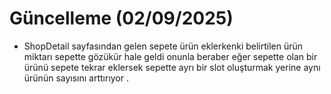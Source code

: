 ﻿# Güncelleme (02/09/2025)
- ShopDetail sayfasından gelen sepete ürün eklerkenki belirtilen ürün miktarı sepette gözükür hale geldi onunla beraber eğer sepette olan bir  ürünü sepete tekrar eklersek sepette ayrı bir slot oluşturmak yerine aynı ürünün sayısını arttırıyor . 



